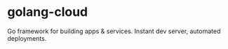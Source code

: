 # golang-cloud
Go framework for building apps &amp; services. Instant dev server, automated deployments.
